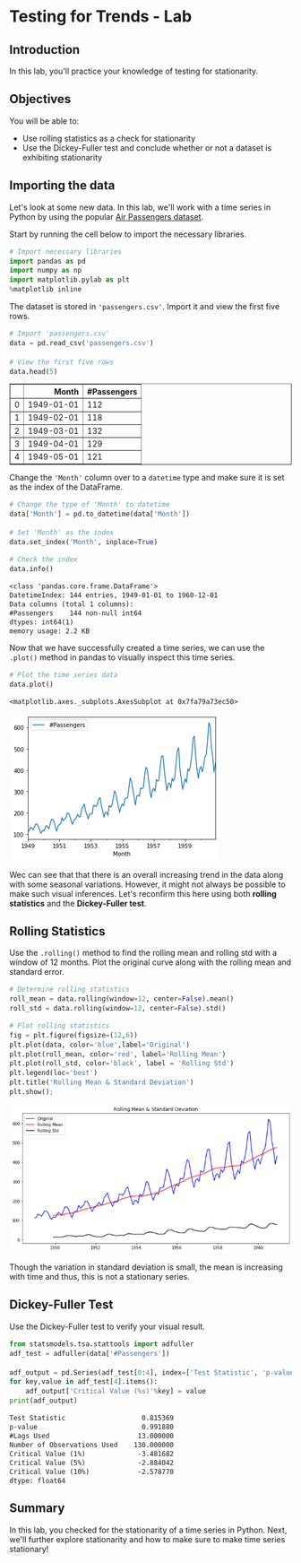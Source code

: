 
# Testing for Trends - Lab

## Introduction

In this lab, you'll practice your knowledge of testing for stationarity.

## Objectives

You will be able to:

- Use rolling statistics as a check for stationarity 
- Use the Dickey-Fuller test and conclude whether or not a dataset is exhibiting stationarity 

## Importing the data

Let's look at some new data. In this lab, we'll work with a time series in Python by using the popular [Air Passengers dataset](https://www.analyticsvidhya.com/wp-content/uploads/2016/02/AirPassengers.csv).

Start by running the cell below to import the necessary libraries. 


```python
# Import necessary libraries
import pandas as pd
import numpy as np
import matplotlib.pylab as plt
%matplotlib inline
```

The dataset is stored in `'passengers.csv'`. Import it and view the first five rows. 


```python
# Import 'passengers.csv'
data = pd.read_csv('passengers.csv')

# View the first five rows
data.head(5)
```




<div>
<style scoped>
    .dataframe tbody tr th:only-of-type {
        vertical-align: middle;
    }

    .dataframe tbody tr th {
        vertical-align: top;
    }

    .dataframe thead th {
        text-align: right;
    }
</style>
<table border="1" class="dataframe">
  <thead>
    <tr style="text-align: right;">
      <th></th>
      <th>Month</th>
      <th>#Passengers</th>
    </tr>
  </thead>
  <tbody>
    <tr>
      <td>0</td>
      <td>1949-01-01</td>
      <td>112</td>
    </tr>
    <tr>
      <td>1</td>
      <td>1949-02-01</td>
      <td>118</td>
    </tr>
    <tr>
      <td>2</td>
      <td>1949-03-01</td>
      <td>132</td>
    </tr>
    <tr>
      <td>3</td>
      <td>1949-04-01</td>
      <td>129</td>
    </tr>
    <tr>
      <td>4</td>
      <td>1949-05-01</td>
      <td>121</td>
    </tr>
  </tbody>
</table>
</div>



Change the `'Month'` column over to a `datetime` type and make sure it is set as the index of the DataFrame. 


```python
# Change the type of 'Month' to datetime
data['Month'] = pd.to_datetime(data['Month'])

# Set 'Month' as the index
data.set_index('Month', inplace=True)
```


```python
# Check the index
data.info()
```

    <class 'pandas.core.frame.DataFrame'>
    DatetimeIndex: 144 entries, 1949-01-01 to 1960-12-01
    Data columns (total 1 columns):
    #Passengers    144 non-null int64
    dtypes: int64(1)
    memory usage: 2.2 KB


Now that we have successfully created a time series, we can use the `.plot()` method in pandas to visually inspect this time series.


```python
# Plot the time series data 
data.plot()
```




    <matplotlib.axes._subplots.AxesSubplot at 0x7fa79a73ec50>




![png](index_files/index_9_1.png)


Wec can see that that there is an overall increasing trend in the data along with some seasonal variations. However, it might not always be possible to make such visual inferences. Let's reconfirm this here using both **rolling statistics** and the **Dickey-Fuller test**.

## Rolling Statistics 

Use the `.rolling()` method to find the rolling mean and rolling std with a window of 12 months. Plot the original curve along with the rolling mean and standard error.


```python
# Determine rolling statistics
roll_mean = data.rolling(window=12, center=False).mean()
roll_std = data.rolling(window=12, center=False).std()
```


```python
# Plot rolling statistics
fig = plt.figure(figsize=(12,6))
plt.plot(data, color='blue',label='Original')
plt.plot(roll_mean, color='red', label='Rolling Mean')
plt.plot(roll_std, color='black', label = 'Rolling Std')
plt.legend(loc='best')
plt.title('Rolling Mean & Standard Deviation')
plt.show();
```


![png](index_files/index_13_0.png)


Though the variation in standard deviation is small, the mean is increasing with time and thus, this is not a stationary series. 

## Dickey-Fuller Test 

Use the Dickey-Fuller test to verify your visual result.


```python
from statsmodels.tsa.stattools import adfuller
adf_test = adfuller(data['#Passengers'])

adf_output = pd.Series(adf_test[0:4], index=['Test Statistic', 'p-value', '#Lags Used', 'Number of Observations Used'])
for key,value in adf_test[4].items():
    adf_output['Critical Value (%s)'%key] = value
print(adf_output)
```

    Test Statistic                   0.815369
    p-value                          0.991880
    #Lags Used                      13.000000
    Number of Observations Used    130.000000
    Critical Value (1%)             -3.481682
    Critical Value (5%)             -2.884042
    Critical Value (10%)            -2.578770
    dtype: float64


## Summary

In this lab, you checked for the stationarity of a time series in Python. Next, we'll further explore stationarity and how to make sure to make time series stationary!
